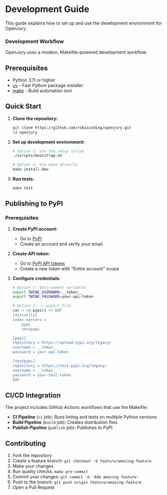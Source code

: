 # Development Guide

This guide explains how to set up and use the development environment for OpenJury.

### Development Workflow

OpenJury uses a modern, Makefile-powered development workflow:


## Prerequisites

- Python 3.11 or higher
- [uv](https://github.com/astral-sh/uv) - Fast Python package installer
- [make](https://www.gnu.org/software/make/) - Build automation tool

## Quick Start

1. **Clone the repository:**
   ```bash
   git clone https://github.com/robiscoding/openjury.git
   cd openjury
   ```

2. **Set up development environment:**
   ```bash
   # Option 1: Use the setup script
   ./scripts/bootstrap.sh
   
   # Option 2: Use make directly
   make install-dev
   ```

3. **Run tests:**
   ```bash
   make test
   ```

## Publishing to PyPI

### Prerequisites

1. **Create PyPI account:**
   - Go to [PyPI](https://pypi.org/account/register/)
   - Create an account and verify your email

2. **Create API token:**
   - Go to [PyPI API tokens](https://pypi.org/manage/account/token/)
   - Create a new token with "Entire account" scope

3. **Configure credentials:**
   ```bash
   # Option 1: Environment variables
   export TWINE_USERNAME=__token__
   export TWINE_PASSWORD=your-api-token
   
   # Option 2: ~/.pypirc file
   cat > ~/.pypirc << EOF
   [distutils]
   index-servers =
       pypi
       testpypi
   
   [pypi]
   repository = https://upload.pypi.org/legacy/
   username = __token__
   password = your-api-token
   
   [testpypi]
   repository = https://test.pypi.org/legacy/
   username = __token__
   password = your-test-token
   EOF
   ```

## CI/CD Integration

The project includes GitHub Actions workflows that use the Makefile:

- **CI Pipeline** (`ci` job): Runs linting and tests on multiple Python versions
- **Build Pipeline** (`build` job): Creates distribution files
- **Publish Pipeline** (`publish` job): Publishes to PyPI

## Contributing

1. Fork the repository
2. Create a feature branch: `git checkout -b feature/amazing-feature`
3. Make your changes
4. Run quality checks: `make pre-commit`
5. Commit your changes: `git commit -m 'Add amazing feature'`
6. Push to the branch: `git push origin feature/amazing-feature`
7. Open a Pull Request
